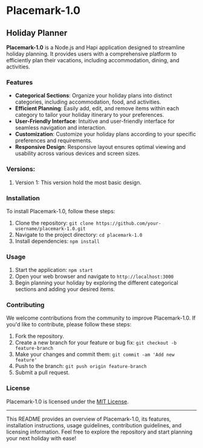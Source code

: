 # Placemark-1.0

## Holiday Planner

**Placemark-1.0** is a Node.js and Hapi application designed to streamline holiday planning. It provides users with a comprehensive platform to efficiently plan their vacations, including accommodation, dining, and activities.

### Features

- **Categorical Sections**: Organize your holiday plans into distinct categories, including accommodation, food, and activities.
- **Efficient Planning**: Easily add, edit, and remove items within each category to tailor your holiday itinerary to your preferences.
- **User-Friendly Interface**: Intuitive and user-friendly interface for seamless navigation and interaction.
- **Customization**: Customize your holiday plans according to your specific preferences and requirements.
- **Responsive Design**: Responsive layout ensures optimal viewing and usability across various devices and screen sizes.

### Versions:

1. Version 1: This version hold the most basic design.

### Installation

To install Placemark-1.0, follow these steps:

1. Clone the repository: `git clone https://github.com/your-username/placemark-1.0.git`
2. Navigate to the project directory: `cd placemark-1.0`
3. Install dependencies: `npm install`

### Usage

1. Start the application: `npm start`
2. Open your web browser and navigate to `http://localhost:3000`
3. Begin planning your holiday by exploring the different categorical sections and adding your desired items.

### Contributing

We welcome contributions from the community to improve Placemark-1.0. If you'd like to contribute, please follow these steps:

1. Fork the repository.
2. Create a new branch for your feature or bug fix: `git checkout -b feature-branch`
3. Make your changes and commit them: `git commit -am 'Add new feature'`
4. Push to the branch: `git push origin feature-branch`
5. Submit a pull request.

### License

Placemark-1.0 is licensed under the [MIT License](LICENSE).

---

This README provides an overview of Placemark-1.0, its features, installation instructions, usage guidelines, contribution guidelines, and licensing information. Feel free to explore the repository and start planning your next holiday with ease!